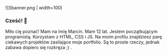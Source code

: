 ![](banner.png | width=100)
### Cześć! 👋

Miło cię poznać! Mam na imię Marcin. Mam 12 lat. Jestem początkującym programistą. Korzystam z HTML, CSS i JS. 
Na moim profilu znajdziesz parę ciekawych projektów zasilające moje portfolio. 
Są to proste rzeczy, jednak zabawa dopiero się rozkręza ;) .
